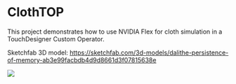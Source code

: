 # ClothTOP
This project demonstrates how to use NVIDIA Flex for cloth simulation in a TouchDesigner Custom Operator. 


Sketchfab 3D model: https://sketchfab.com/3d-models/dalithe-persistence-of-memory-ab3e99facbdb4d9d8661d3f07815638e

![](dali_gif.gif)